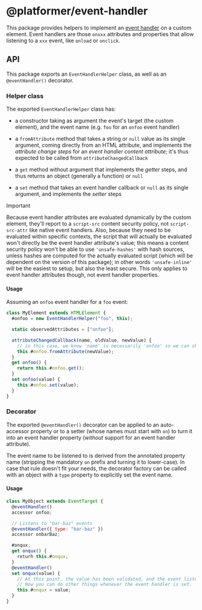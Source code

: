 # @platformer/event-handler

This package provides helpers to implement an [event handler](https://html.spec.whatwg.org/multipage/webappapis.html#event-handler-attributes) on a custom element.
Event handlers are those `onxxx` attributes and properties that allow listening to a `xxx` event, like `onload` or `onclick`.

## API

This package exports an `EventHandlerHelper` class, as well as an `@eventHandler()` decorator.

### Helper class

The exported `EventHandlerHelper` class has:

- a constructor taking as argument the event's target (the custom element), and the event name (e.g. `foo` for an `onfoo` event handler)

- a `fromAttribute` method that takes a string or `null` value as its single argument, coming directly from an HTML attribute, and implements the _attribute change steps_ for an _event handler content attribute_; it's thus expected to be called from `attributeChangedCallback`

- a `get` method without argument that implements the _getter_ steps, and thus returns an object (generally a function) or `null`

- a `set` method that takes an event handler callback or `null` as its single argument, and implements the _setter_ steps

> [!IMPORTANT]
> Because event handler attributes are evaluated dynamically by the custom element, they'll report to a `script-src` content security policy, not `script-src-attr` like native event handlers.
> Also, because they need to be evaluated within specific contexts, the script that will actually be evaluated won't directly be the event handler attribute's value;
> this means a content security policy won't be able to use `'unsafe-hashes'` with hash sources, unless hashes are computed for the actually evaluated script (which will be dependent on the version of this package);
> in other words `'unsafe-inline'` will be the easiest to setup, but also the least secure.
> This only applies to event handler attributes though, not event handler properties.

#### Usage

Assuming an `onfoo` event handler for a `foo` event:

```js
class MyElement extends HTMLElement {
  #onfoo = new EventHandlerHelper("foo", this);

  static observedAttributes = ["onfoo"];

  attributeChangedCallback(name, oldValue, newValue) {
    // in this case, we know 'name' is necessarily 'onfoo' so we can skip any check
    this.#onfoo.fromAttribute(newValue);
  }
  get onfoo() {
    return this.#onfoo.get();
  }
  set onfoo(value) {
    this.#onfoo.set(value);
  }
}
```

### Decorator

The exported `@eventHandler()` decorator can be applied to an auto-accessor property or to a setter (whose names must start with `on`) to turn it into an event handler property (_without_ support for an event handler attribute).

The event name to be listened to is derived from the annotated property name (stripping the mandatory `on` prefix and turning it to lower-case). In case that rule doesn't fit your needs, the decorator factory can be called with an object with a `type` property to explicitly set the event name.

#### Usage

```js
class MyObject extends EventTarget {
  @eventHandler()
  accessor onfoo;

  // Listens to "bar-baz" events
  @eventHandler({ type: "bar-baz" })
  accessor onbarBaz;

  #onqux;
  get onqux() {
    returh this.#onqux;
  }
  @eventHandler()
  set onqux(value) {
    // At this point, the value has been validated, and the event listener setup if needed.
    // Now you can do other things whenever the event handler is set.
    this.#onqux = value;
  }
}
```
